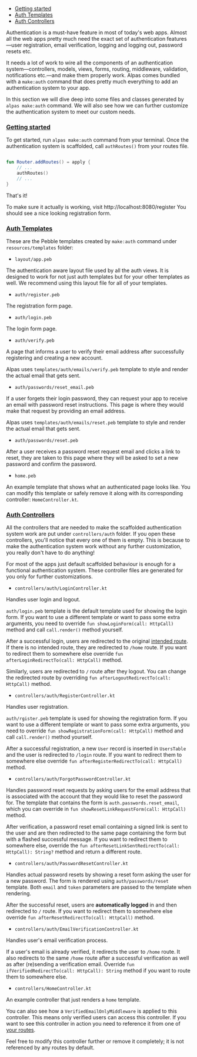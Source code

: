 - [Getting started](#getting-started)
- [Auth Templates](#auth-templates)
- [Auth Controllers](#auth-controllers)

Authentication is a must-have feature in most of today's web apps. Almost all the web apps pretty much need the exact
set of authentication features—user registration, email verification, logging and logging out, password resets etc.

It needs a lot of work to wire all the components of an authentication system—controllers, models, views, forms,
routing, middleware, validation, notifications etc.—and make them properly work. Alpas comes bundled with a
`make:auth` command that does pretty much everything to add an authentication system to your app. 

In this section we will dive deep into some files and classes generated by `alpas make:auth` command.
We will also see how we can further customize the authentication system to meet our custom needs.

<a name="getting-started"></a>
### [Getting started](#getting-started)

To get started, run `alpas make:auth` command from your terminal. Once the authentication
system is scaffolded, call `authRoutes()` from your routes file.

<span class="line-numbers" data-start="6" data-file="routes.kt">

```kotlin

fun Router.addRoutes() = apply {
    // ...
    authRoutes()
    // ...
}

```

</span>

That's it! 

To make sure it actually is working, visit http://localhost:8080/register You should see a nice
looking registration form.

<a name="auth-templates"></a>
### [Auth Templates](#auth-templates)

These are the Pebble templates created by `make:auth` command under `resources/templates` folder:

<div class="sublist">

- `layout/app.peb`

The authentication aware layout file used by all the auth views. It is designed to work for not just auth templates
but for your other templates as well. We recommend using this layout file for all of your templates.

- `auth/register.peb`

The registration form page.

- `auth/login.peb`

The login form page.

- `auth/verify.peb`

A page that informs a user to verify their email address after successfully registering and creating a new account.

Alpas uses `templates/auth/emails/verify.peb` template to style and render the actual email that gets sent.

- `auth/passwords/reset_email.peb`

If a user forgets their login password, they can request your app to receive an email with password reset
instructions. This page is where they would make that request by providing an email address.

Alpas uses `templates/auth/emails/reset.peb` template to style and render the actual email that gets sent.

- `auth/passwords/reset.peb`

After a user receives a password reset request email and clicks a link to reset, they are taken to
this page where they will be asked to set a new password and confirm the password.

- `home.peb`

An example template that shows what an authenticated page looks like. You can modify this template or
safely remove it along with its corresponding controller: `HomeController.kt`.

</div>

<a name="auth-controllers"></a>
### [Auth Controllers](#auth-controllers)

All the controllers that are needed to make the scaffolded authentication system work are put under
`controllers/auth` folder. If you open these controllers, you'll notice that every one of them is
empty. This is because to make the authentication system work without any further customization,
you really don't have to do anything!

For most of the apps just default scaffolded behaviour is enough for a functional authentication
system. These controller files are generated for you only for further customizations.

<div class="sublist">

- `controllers/auth/LoginController.kt`
   
Handles user login and logout.

`auth/login.peb` template is the default template used for showing the login form. If you want
to use a different template or want to pass some extra arguments, you need to override
`fun showLoginForm(call: HttpCall)` method and call `call.render()` method yourself.

After a successful login, users are redirected to the original [intended route](/docs/http-response#redirects).
If there is no intended route, they are redirected to `/home` route. If you want to redirect them to
somewhere else override `fun afterLoginRedirectTo(call: HttpCall)` method.

Similarly, users are redirected to `/` route after they logout. You can change the redirected route
by overriding `fun afterLogoutRedirectTo(call: HttpCall)` method.

- `controllers/auth/RegisterController.kt`
   
Handles user registration.

`auth/rgister.peb` template is used for showing the registration form. If you want to use
a different template or want to pass some extra arguments, you need to override
`fun showRegistrationForm(call: HttpCall)` method and call `call.render()`
method yourself.

After a successful registration, a new `User` record is inserted in `UsersTable` and the user is
redirected to `/login` route. If you want to redirect them to somewhere else override 
`fun afterRegisterRedirectTo(call: HttpCall)` method.

- `controllers/auth/ForgotPasswordController.kt`

Handles password reset requests by asking users for the email address that is associated with the account that
they would like to reset the password for. The template that contains the form is `auth.passwords.reset_email`,
which you can override in `fun showResetLinkRequestForm(call: HttpCall)` method.

After verification, a password reset email containing a signed link is sent to the user and are then redirected to the
same page containing the form but with a flashed successful message. If you want to redirect them to somewhere else,
override the `fun afterResetLinkSentRedirectTo(call: HttpCall): String?` method and return a different route.

- `controllers/auth/PasswordResetController.kt`

Handles actual password resets by showing a reset form asking the user for a new password. The form is rendered using
`auth/passwords/reset` template. Both `email` and `token` parameters are passed to the template when rendering.

After the successful reset, users are **automatically logged** in and then redirected to `/` route. If you
want to redirect them to somewhere else override `fun afterResetRedirectTo(call: HttpCall)` method.

- `controllers/auth/EmailVerificationController.kt`

Handles user's email verification process.

If a user's email is already verified, it redirects the user to `/home` route. It also redirects to the same
`/home` route after a successful verification as well as after (re)sending a verification email. Override 
`fun ifVerifiedRedirectTo(call: HttpCall): String` method if you want to route them to somewhere else.

- `controllers/HomeController.kt`

An example controller that just renders a `home` template.

You can also see how a `VerifiedEmailOnlyMiddleware` is applied to this controller. This means only
verified users can access this controller. If you want to see this controller in action you
need to reference it from one of [your routes](/docs/routing).

Feel free to modify this controller further or remove it completely; it is not referenced by any
routes by default.

</div>
